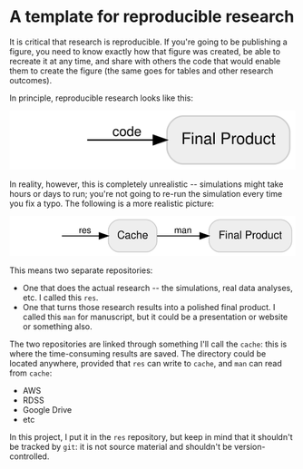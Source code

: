 # A template for reproducible research

It is critical that research is reproducible. If you're going to be publishing a figure, you need to know exactly how that figure was created, be able to recreate it at any time, and share with others the code that would enable them to create the figure (the same goes for tables and other research outcomes).

In principle, reproducible research looks like this:

![diagram 1](diagram-1.svg)

In reality, however, this is completely unrealistic -- simulations might take hours or days to run; you're not going to re-run the simulation every time you fix a typo. The following is a more realistic picture:

![diagram 2](diagram-2.svg)

This means two separate repositories:

* One that does the actual research -- the simulations, real data analyses, etc. I called this `res`.
* One that turns those research results into a polished final product. I called this `man` for manuscript, but it could be a presentation or website or something also.

The two repositories are linked through something I'll call the `cache`: this is where the time-consuming results are saved. The directory could be located anywhere, provided that `res` can write to `cache`, and `man` can read from `cache`:

* AWS
* RDSS
* Google Drive
* etc

In this project, I put it in the `res` repository, but keep in mind that it shouldn't be tracked by `git`: it is not source material and shouldn't be version-controlled.
